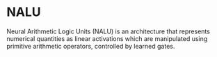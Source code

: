 # NALU
Neural Arithmetic Logic Units (NALU) is an architecture that represents numerical quantities as linear activations which are manipulated using primitive arithmetic operators, controlled by learned gates.
